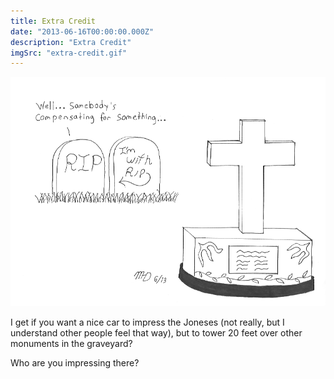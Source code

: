 ```yaml
---
title: Extra Credit
date: "2013-06-16T00:00:00.000Z"
description: "Extra Credit"
imgSrc: "extra-credit.gif"
---
```


![Extra Credit](./extra-credit.gif)

I get if you want a nice car to impress the Joneses (not really, but I understand other people feel that way), but to tower 20 feet over other monuments in the graveyard?

Who are you impressing there?
